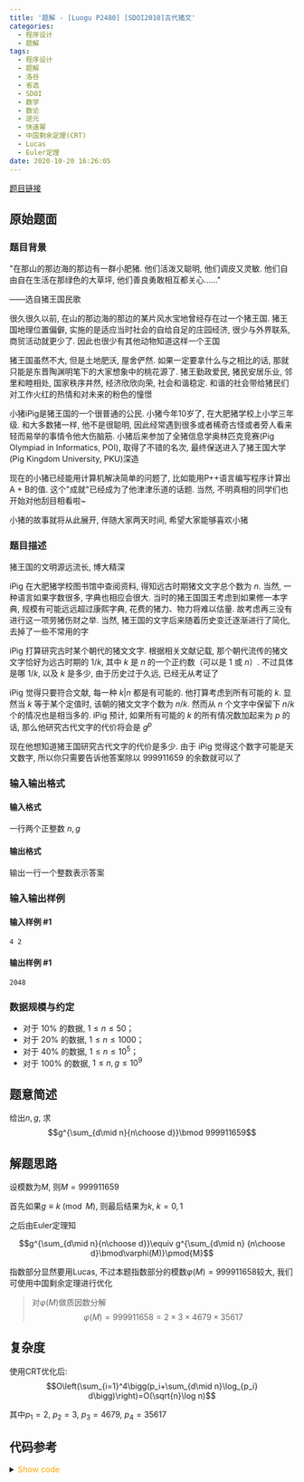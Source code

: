 ```yaml
---
title: '题解 - [Luogu P2480] [SDOI2010]古代猪文'
categories:
  - 程序设计
  - 题解
tags:
  - 程序设计
  - 题解
  - 洛谷
  - 省选
  - SDOI
  - 数学
  - 数论
  - 逆元
  - 快速幂
  - 中国剩余定理(CRT)
  - Lucas
  - Euler定理
date: 2020-10-20 16:26:05
---
```

[题目链接](https://www.luogu.com.cn/problem/P2480)

<!-- more -->

## 原始题面

### 题目背景

"在那山的那边海的那边有一群小肥猪. 他们活泼又聪明, 他们调皮又灵敏. 他们自由自在生活在那绿色的大草坪, 他们善良勇敢相互都关心……"

——选自猪王国民歌

很久很久以前, 在山的那边海的那边的某片风水宝地曾经存在过一个猪王国. 猪王国地理位置偏僻, 实施的是适应当时社会的自给自足的庄园经济, 很少与外界联系, 商贸活动就更少了. 因此也很少有其他动物知道这样一个王国

猪王国虽然不大, 但是土地肥沃, 屋舍俨然. 如果一定要拿什么与之相比的话, 那就只能是东晋陶渊明笔下的大家想象中的桃花源了. 猪王勤政爱民, 猪民安居乐业, 邻里和睦相处, 国家秩序井然, 经济欣欣向荣, 社会和谐稳定. 和谐的社会带给猪民们对工作火红的热情和对未来的粉色的憧憬

小猪iPig是猪王国的一个很普通的公民. 小猪今年10岁了, 在大肥猪学校上小学三年级. 和大多数猪一样, 他不是很聪明, 因此经常遇到很多或者稀奇古怪或者旁人看来轻而易举的事情令他大伤脑筋. 小猪后来参加了全猪信息学奥林匹克竞赛(Pig Olympiad in Informatics, POI), 取得了不错的名次, 最终保送进入了猪王国大学(Pig Kingdom University, PKU)深造

现在的小猪已经能用计算机解决简单的问题了, 比如能用P++语言编写程序计算出A + B的值. 这个"成就"已经成为了他津津乐道的话题. 当然, 不明真相的同学们也开始对他刮目相看啦~

小猪的故事就将从此展开, 伴随大家两天时间, 希望大家能够喜欢小猪

### 题目描述

猪王国的文明源远流长, 博大精深

iPig 在大肥猪学校图书馆中查阅资料, 得知远古时期猪文文字总个数为 $n$. 当然, 一种语言如果字数很多, 字典也相应会很大. 当时的猪王国国王考虑到如果修一本字典, 规模有可能远远超过康熙字典, 花费的猪力、物力将难以估量. 故考虑再三没有进行这一项劳猪伤财之举. 当然, 猪王国的文字后来随着历史变迁逐渐进行了简化, 去掉了一些不常用的字

iPig 打算研究古时某个朝代的猪文文字. 根据相关文献记载, 那个朝代流传的猪文文字恰好为远古时期的 $1/k$, 其中 $k$ 是 $n$ 的一个正约数（可以是 $1$ 或 $n$）. 不过具体是哪 $1/k$, 以及 $k$ 是多少, 由于历史过于久远, 已经无从考证了

iPig 觉得只要符合文献, 每一种 $k|n$ 都是有可能的. 他打算考虑到所有可能的 $k$. 显然当 $k$ 等于某个定值时, 该朝的猪文文字个数为 $n/k$. 然而从 $n$ 个文字中保留下 $n/k$ 个的情况也是相当多的. iPig 预计, 如果所有可能的 $k$ 的所有情况数加起来为 $p$ 的话, 那么他研究古代文字的代价将会是 $g^p$

现在他想知道猪王国研究古代文字的代价是多少. 由于 iPig 觉得这个数字可能是天文数字, 所以你只需要告诉他答案除以 $999911659$ 的余数就可以了

### 输入输出格式

#### 输入格式

一行两个正整数 $n,g$

#### 输出格式

输出一行一个整数表示答案

### 输入输出样例

#### 输入样例 #1

```input1
4 2
```

#### 输出样例 #1

```output1
2048
```

### 数据规模与约定

- 对于 $10\%$ 的数据, $1\le n \le 50$；
- 对于 $20\%$ 的数据, $1\le n \le 1000$；
- 对于 $40\%$ 的数据, $1\le n \le 10^5$；
- 对于 $100\%$ 的数据, $1\le n,g \le 10^9$

## 题意简述

给出$n,g$, 求
$$g^{\sum_{d\mid n}{n\choose d}}\bmod 999911659$$

## 解题思路

设模数为$M$, 则$M=999911659$

首先如果$g\equiv k\pmod{M}$, 则最后结果为$k,~k=0,1$

之后由Euler定理知

$$g^{\sum_{d\mid n}{n\choose d}}\equiv g^{\sum_{d\mid n} {n\choose d}\bmod\varphi(M)}\pmod{M}$$

指数部分显然要用Lucas, 不过本题指数部分的模数$\varphi(M)=999911658$较大, 我们可使用中国剩余定理进行优化

> 对$\varphi(M)$做质因数分解
> $$\varphi(M)=999911658=2\times 3\times 4679\times 35617$$

## 复杂度

使用CRT优化后:
$$O\left(\sum_{i=1}^4\bigg(p_i+\sum_{d\mid n}\log_{p_i} d\bigg)\right)=O(\sqrt{n}\log n)$$

其中$p_1=2,~p_2=3,~p_3=4679,~p_4=35617$

## 代码参考

<details>
<summary><font color='orange'>Show code</font></summary>

```cpp
/*
 * @Author: Tifa
 * @LastEditTime: 2020-10-20 16:26:05
 * @Description:
 */
#include <bits/stdc++.h>
using namespace std;
using i64 = int64_t;

const int N = 3.6e4, K = 4;
const int MOD = 999911659, mods[K] = {2, 3, 4679, 35617};

i64 frac[K][N] = {{1}, {1}, {1}, {1}}, inv[K][N];
map<pair<int, int>, i64> comb[K];
i64 c(int m, int n, int k) {
    if (comb[k].count(make_pair(m, n))) return comb[k][make_pair(m, n)];
    if (n > m) return comb[k][make_pair(m, n)] = 0;
    if (m == n || n == 0) return comb[k][make_pair(m, n)] = 1;
    return comb[k][make_pair(m, n)] = frac[k][m] * inv[k][n] % mods[k] * inv[k][m - n] % mods[k];
}
i64 lucas(int m, int n, int k) {
    if (comb[k].count(make_pair(m, n))) return comb[k][make_pair(m, n)];
    if (n > m) return comb[k][make_pair(m, n)] = 0;
    if (m == n || n == 0) return comb[k][make_pair(m, n)] = 1;
    return comb[k][make_pair(m, n)] = 1ll * lucas(m / mods[k], n / mods[k], k) * c(m % mods[k], n % mods[k], k) % mods[k];
}

i64 qpow(i64 a, i64 b, int mod = MOD) {
    i64 res = 1;
    a %= mod;
    for (; b; b >>= 1, (a *= a) %= mod)
        if (b & 1) (res *= a) %= mod;
    return res;
}

void init_frac_inv() {
    for (int k = 0; k < 4; ++k)
        for (int i = 1; i <= mods[k]; ++i) frac[k][i] = frac[k][i - 1] * i % mods[k];
    for (int k = 0; k < 4; ++k)
        for (int i = 1; i <= mods[k]; ++i) inv[k][i] = qpow(frac[k][i], mods[k] - 2, mods[k]);
}

// for CRT
constexpr int a[K] = {499955829, 333303886, 213702 * 1353, 28074 * 31254 % (MOD - 1)};
int n, g;
i64 calc_comb_crt(i64 d) {
    i64 res = 0;
    for (int k = 0; k < 4; ++k) (res += lucas(n, d, 0) * a[0]) %= MOD - 1;
    return res;
}
int main() {
    cin >> n >> g;
    if ((g %= MOD) == 0) {
        cout << 0;
        return 0;
    }
    if (g == 1) {
        cout << 1;
        return 0;
    }
    i64 exp = 0;
    init_frac_inv();
    for (int i = 1; i * i <= n; ++i)
        if (n % i == 0) {
            (exp += calc_comb_crt(i)) %= MOD - 1;
            if (i != n / i) (exp += calc_comb_crt(n / i)) %= MOD - 1;
        }
    cout << qpow(g, exp);
    return 0;
}
```

</details>
